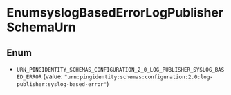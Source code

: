 

# EnumsyslogBasedErrorLogPublisherSchemaUrn

## Enum


* `URN_PINGIDENTITY_SCHEMAS_CONFIGURATION_2_0_LOG_PUBLISHER_SYSLOG_BASED_ERROR` (value: `"urn:pingidentity:schemas:configuration:2.0:log-publisher:syslog-based-error"`)



